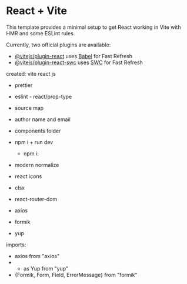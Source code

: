# React + Vite

This template provides a minimal setup to get React working in Vite with HMR and some ESLint rules.

Currently, two official plugins are available:

- [@vitejs/plugin-react](https://github.com/vitejs/vite-plugin-react/blob/main/packages/plugin-react/README.md) uses [Babel](https://babeljs.io/) for Fast Refresh
- [@vitejs/plugin-react-swc](https://github.com/vitejs/vite-plugin-react-swc) uses [SWC](https://swc.rs/) for Fast Refresh

created: vite react js

- prettier
- eslint - react/prop-type
- source map
- author name and email
- components folder


- npm i + run dev
    + npm i:
- modern normalize
- react icons
- clsx
- react-router-dom
- axios
- formik
- yup


imports: 
- axios from "axios"
- * as Yup from "yup"
- {Formik, Form, Field, ErrorMessage} from "formik"
